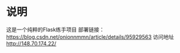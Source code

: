 说明
===
这是一个纯粹的Flask练手项目
部署链接：
https://blog.csdn.net/onionnmmn/article/details/95929563
访问地址
http://148.70.174.22/

